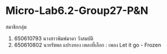 # Micro-Lab6.2-Group27-P&N
สมาชิกกลุ่ม 
1) 650610793 นางสาวพิมพ์มาดา วังสมบัติ
2) 650610802 นายรัชพล แปรงทอง
เพลงที่เลือก : เพลง Let it go - Frozen
